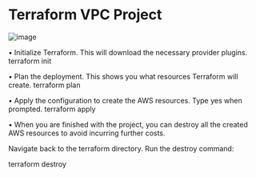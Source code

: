 <h1>Terraform VPC Project</h1>



![image](https://github.com/user-attachments/assets/068fad8d-1202-4c8d-b5fb-0353a220e079)








•  Initialize Terraform. This will download the necessary provider plugins.
   terraform init
   
• Plan the deployment. This shows you what resources Terraform will create.
   terraform plan
   
• Apply the configuration to create the AWS resources. Type yes when prompted.
   terraform apply

• When you are finished with the project, you can destroy all the created AWS resources to avoid incurring further costs.

  Navigate back to the terraform directory.
  Run the destroy command:

   terraform destroy   
